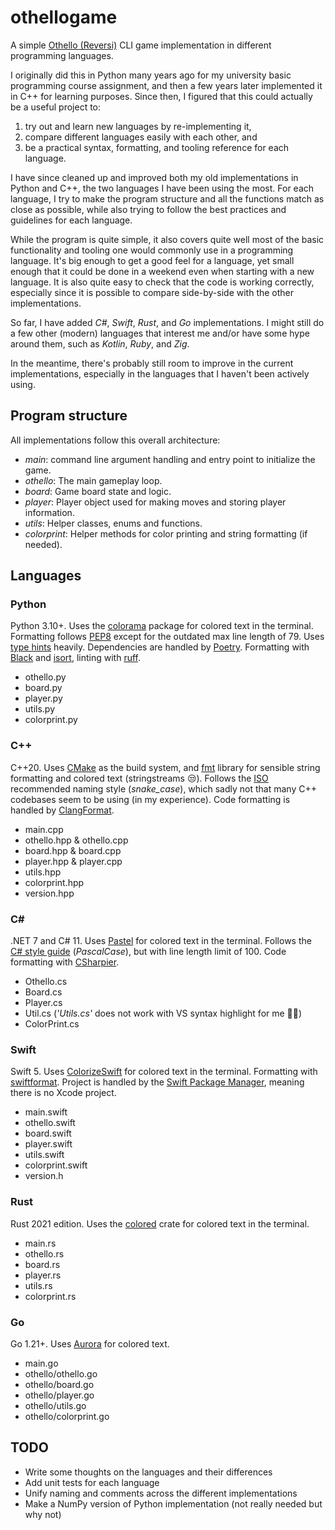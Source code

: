 # othellogame

A simple [Othello (Reversi)](https://en.wikipedia.org/wiki/Reversi) CLI game implementation in different programming languages.

I originally did this in Python many years ago for my university basic programming course assignment,
and then a few years later implemented it in C++ for learning purposes.
Since then, I figured that this could actually be a useful project to:

1. try out and learn new languages by re-implementing it,
2. compare different languages easily with each other, and
3. be a practical syntax, formatting, and tooling reference for each language.

I have since cleaned up and improved both my old implementations in Python and C++,
the two languages I have been using the most.
For each language, I try to make the program structure and all the functions match as close as possible,
while also trying to follow the best practices and guidelines for each language.

While the program is quite simple,
it also covers quite well most of the basic functionality and tooling one would commonly use in a programming language.
It's big enough to get a good feel for a language,
yet small enough that it could be done in a weekend even when starting with a new language.
It is also quite easy to check that the code is working correctly,
especially since it is possible to compare side-by-side with the other implementations.

So far, I have added *C#*, *Swift*, *Rust*, and *Go* implementations.
I might still do a few other (modern) languages that interest me and/or have some hype around them,
such as *Kotlin*, *Ruby*, and *Zig*.

In the meantime, there's probably still room to improve in the current implementations,
especially in the languages that I haven't been actively using.

## Program structure

All implementations follow this overall architecture:

* *main*: command line argument handling and entry point to initialize the game.
* *othello*: The main gameplay loop.
* *board*: Game board state and logic.
* *player*: Player object used for making moves and storing player information.
* *utils*: Helper classes, enums and functions.
* *colorprint*: Helper methods for color printing and string formatting (if needed).

## Languages

### Python

Python 3.10+.
Uses the [colorama](https://pypi.org/project/colorama/) package for colored text in the terminal.
Formatting follows [PEP8](https://www.python.org/dev/peps/pep-0008/) except for the outdated max line length of 79.
Uses [type hints](https://docs.python.org/3/library/typing.html#module-typing) heavily.
Dependencies are handled by [Poetry](https://github.com/python-poetry/poetry).
Formatting with [Black](https://github.com/psf/black) and [isort](https://github.com/PyCQA/isort),
linting with [ruff](https://github.com/astral-sh/ruff).

* othello.py
* board.py
* player.py
* utils.py
* colorprint.py

### C++

C++20. Uses [CMake](https://cmake.org/) as the build system,
and [fmt](https://github.com/fmtlib/fmt) library for sensible string formatting and colored text (stringstreams :unamused:).
Follows the [ISO](http://isocpp.github.io/CppCoreGuidelines/CppCoreGuidelines#Rl-camel) recommended naming style (*snake_case*),
which sadly not that many C++ codebases seem to be using (in my experience).
Code formatting is handled by [ClangFormat](https://clang.llvm.org/docs/ClangFormat.html).

* main.cpp
* othello.hpp & othello.cpp
* board.hpp & board.cpp
* player.hpp & player.cpp
* utils.hpp
* colorprint.hpp
* version.hpp

### C\#

.NET 7 and C# 11.
Uses [Pastel](https://github.com/silkfire/Pastel) for colored text in the terminal.
Follows the [C# style guide](https://learn.microsoft.com/en-us/dotnet/csharp/fundamentals/coding-style/coding-conventions) (*PascalCase*),
but with line length limit of 100.
Code formatting with [CSharpier](https://github.com/belav/csharpier).

* Othello.cs
* Board.cs
* Player.cs
* Util.cs (*'Utils.cs'* does not work with VS syntax highlight for me :man_shrugging:)
* ColorPrint.cs

### Swift

Swift 5.
Uses [ColorizeSwift](https://github.com/mtynior/ColorizeSwift) for colored text in the terminal.
Formatting with [swiftformat](https://github.com/nicklockwood/SwiftFormat).
Project is handled by the [Swift Package Manager](https://www.swift.org/package-manager/),
meaning there is no Xcode project.

* main.swift
* othello.swift
* board.swift
* player.swift
* utils.swift
* colorprint.swift
* version.h

### Rust

Rust 2021 edition.
Uses the [colored](https://crates.io/crates/colored) crate for colored text in the terminal.

* main.rs
* othello.rs
* board.rs
* player.rs
* utils.rs
* colorprint.rs

### Go

Go 1.21+.
Uses [Aurora](https://github.com/logrusorgru/aurora) for colored text.

* main.go
* othello/othello.go
* othello/board.go
* othello/player.go
* othello/utils.go
* othello/colorprint.go

## TODO

* Write some thoughts on the languages and their differences
* Add unit tests for each language
* Unify naming and comments across the different implementations
* Make a NumPy version of Python implementation (not really needed but why not)
